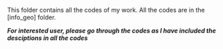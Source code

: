 This folder contains all the codes of my work. All the codes are in the [info_geo] folder. 

***For interested user, please go through the codes as I have included the desciptions in all the codes***
